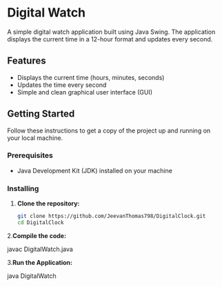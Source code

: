 # Digital Watch

A simple digital watch application built using Java Swing. The application displays the current time in a 12-hour format and updates every second.

## Features

- Displays the current time (hours, minutes, seconds)
- Updates the time every second
- Simple and clean graphical user interface (GUI)

## Getting Started

Follow these instructions to get a copy of the project up and running on your local machine.

### Prerequisites

- Java Development Kit (JDK) installed on your machine

### Installing

1. **Clone the repository:**

   ```sh
   git clone https://github.com/JeevanThomas798/DigitalClock.git
   cd DigitalClock

2.**Compile the code:**

   javac DigitalWatch.java

3.**Run the Application:**

   java DigitalWatch

